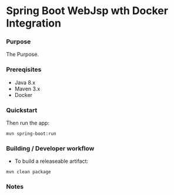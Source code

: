 # Spring Boot WebJsp wth Docker Integration

### Purpose

The Purpose.

### Prereqisites

- Java 8.x
- Maven 3.x
- Docker


### Quickstart

Then run the app:
```
mvn spring-boot:run
```

### Building / Developer workflow
- To build a releaseable artifact:
```
mvn clean package
```


### Notes



